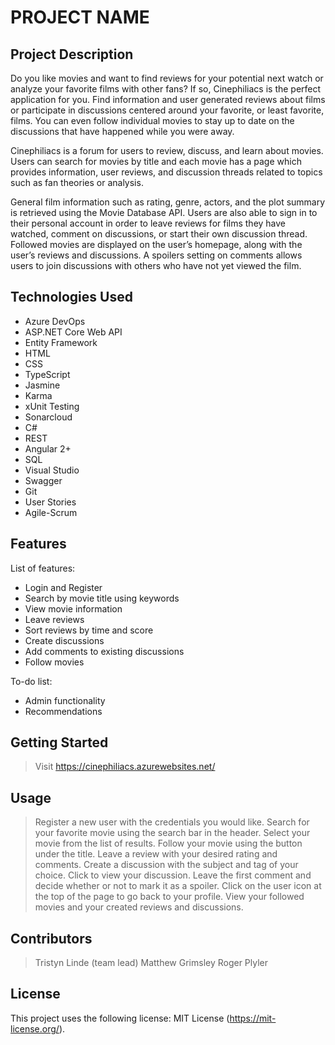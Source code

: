 # PROJECT NAME

## Project Description

Do you like movies and want to find reviews for your potential next watch or analyze your favorite films with other fans? If so, Cinephiliacs is the perfect application for you. Find information and user generated reviews about films or participate in discussions centered around your favorite, or least favorite, films. You can even follow individual movies to stay up to date on the discussions that have happened while you were away.

Cinephiliacs is a forum for users to review, discuss, and learn about movies. Users can search for movies by title and each movie has a page which provides information, user reviews, and discussion threads related to topics such as fan theories or analysis.

General film information such as rating, genre, actors, and the plot summary is retrieved using the Movie Database API. Users are also able to sign in to their personal account in order to leave reviews for films they have watched, comment on discussions, or start their own discussion thread. Followed movies are displayed on the user’s homepage, along with the user’s reviews and discussions. A spoilers setting on comments allows users to join discussions with others who have not yet viewed the film.

## Technologies Used

* Azure DevOps
* ASP.NET Core Web API
* Entity Framework
* HTML
* CSS
* TypeScript
* Jasmine
* Karma
* xUnit Testing
* Sonarcloud
* C#
* REST
* Angular 2+
* SQL
* Visual Studio
* Swagger
* Git
* User Stories
* Agile-Scrum

## Features

List of features:
* Login and Register
* Search by movie title using keywords
* View movie information
* Leave reviews
* Sort reviews by time and score
* Create discussions
* Add comments to existing discussions
* Follow movies

To-do list:
* Admin functionality
* Recommendations

## Getting Started
   
> Visit https://cinephiliacs.azurewebsites.net/

## Usage

> Register a new user with the credentials you would like.
> Search for your favorite movie using the search bar in the header.
> Select your movie from the list of results.
> Follow your movie using the button under the title.
> Leave a review with your desired rating and comments. 
> Create a discussion with the subject and tag of your choice.
> Click to view your discussion.
> Leave the first comment and decide whether or not to mark it as a spoiler. 
> Click on the user icon at the top of the page to go back to your profile.
> View your followed movies and your created reviews and discussions.


## Contributors

> Tristyn Linde (team lead)
> Matthew Grimsley
> Roger Plyler

## License

This project uses the following license: MIT License (https://mit-license.org/).
